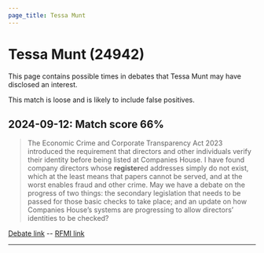 ```yaml
---
page_title: Tessa Munt
---
```


# Tessa Munt  (24942)

This page contains possible times in debates that Tessa Munt may have disclosed an interest.

This match is loose and is likely to include false positives. 



## 2024-09-12: Match score 66%

>The Economic Crime and Corporate Transparency Act 2023 introduced the requirement that directors and other individuals verify their identity before being listed at Companies House. I have found company directors whose **register**ed addresses simply do not exist, which at the least means that papers cannot be served, and at the  worst enables fraud and other crime. May we have a debate on the progress of two things: the secondary legislation that needs to be passed for those basic checks to take place; and an update on how Companies House’s systems are progressing to allow directors’ identities to be checked?

[Debate link](https://www.theyworkforyou.com/debates/?id=2024-09-12b.974.5)  --  [RFMI link](https://www.theyworkforyou.com/mp/24942/register)


---

